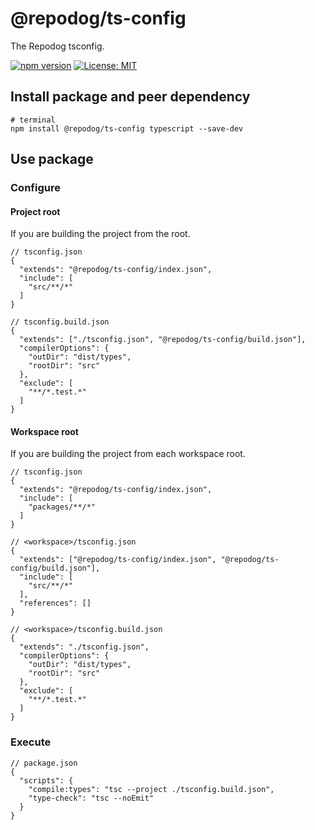 # @repodog/ts-config

The Repodog tsconfig.

[![npm version](https://badge.fury.io/js/%40repodog%2Fts-config.svg)](https://badge.fury.io/js/%40repodog%2Fts-config)
[![License: MIT](https://img.shields.io/badge/License-MIT-yellow.svg)](LICENSE)

## Install package and peer dependency

```shell
# terminal
npm install @repodog/ts-config typescript --save-dev
```

## Use package

### Configure

#### Project root

If you are building the project from the root.

```jsonc
// tsconfig.json
{
  "extends": "@repodog/ts-config/index.json",
  "include": [
    "src/**/*"
  ]
}
```

```jsonc
// tsconfig.build.json
{
  "extends": ["./tsconfig.json", "@repodog/ts-config/build.json"],
  "compilerOptions": {
    "outDir": "dist/types",
    "rootDir": "src"
  },
  "exclude": [
    "**/*.test.*"
  ]
}
```

#### Workspace root

If you are building the project from each workspace root.

```jsonc
// tsconfig.json
{
  "extends": "@repodog/ts-config/index.json",
  "include": [
    "packages/**/*"
  ]
}
```

```jsonc
// <workspace>/tsconfig.json
{
  "extends": ["@repodog/ts-config/index.json", "@repodog/ts-config/build.json"],
  "include": [
    "src/**/*"
  ],
  "references": []
}
```

```jsonc
// <workspace>/tsconfig.build.json
{
  "extends": "./tsconfig.json",
  "compilerOptions": {
    "outDir": "dist/types",
    "rootDir": "src"
  },
  "exclude": [
    "**/*.test.*"
  ]
}
```

### Execute

```jsonc
// package.json
{
  "scripts": {
    "compile:types": "tsc --project ./tsconfig.build.json",
    "type-check": "tsc --noEmit"
  }
}
```
